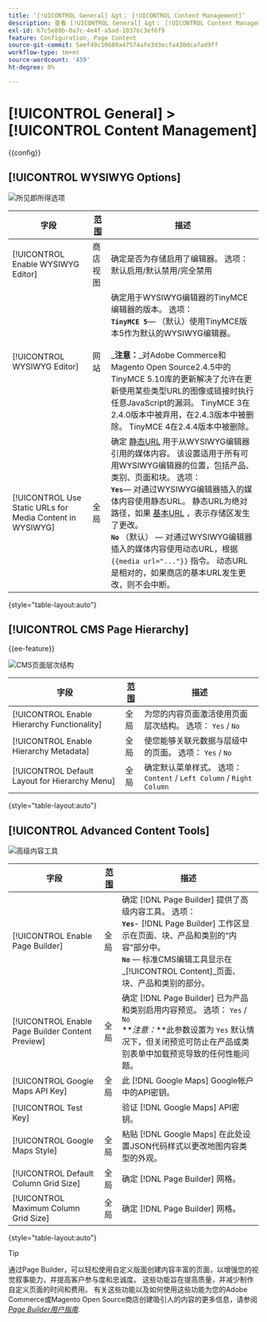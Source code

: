 ```yaml
---
title: ’[!UICONTROL General] &gt； [!UICONTROL Content Management]’
description: 查看 [!UICONTROL General] &gt； [!UICONTROL Content Management] 商务管理员页面。
exl-id: 67c5e89b-0a7c-4e4f-a5ad-10376c3ef6f9
feature: Configuration, Page Content
source-git-commit: 5eef49c10680a47574afe3d3ecfa430dca7ad9ff
workflow-type: tm+mt
source-wordcount: '459'
ht-degree: 0%

---
```


# [!UICONTROL General] > [!UICONTROL Content Management]

{{config}}

## [!UICONTROL WYSIWYG Options]

![所见即所得选项](./assets/content-management-wysiwyg-options.png)<!-- zoom -->

<!-- [WYSIWYG Options](https://docs.magento.com/user-guide/cms/editor.html) -->

| 字段 | [范围](../../getting-started/websites-stores-views.md#scope-settings) | 描述 |
|--- |--- |--- |
| [!UICONTROL Enable WYSIWYG Editor] | 商店视图 | 确定是否为存储启用了编辑器。 选项：默认启用/默认禁用/完全禁用 |
| [!UICONTROL WYSIWYG Editor] | 网站 | 确定用于WYSIWYG编辑器的TinyMCE编辑器的版本。 选项： <br/>**`TinyMCE 5`**— （默认）使用TinyMCE版本5作为默认的WYSIWYG编辑器。<br><br>_**&#x200B;注意：**_对Adobe Commerce和Magento Open Source2.4.5中的TinyMCE 5.10库的更新解决了允许在更新使用某些类型URL的图像或链接时执行任意JavaScript的漏洞。 TinyMCE 3在2.4.0版本中被弃用，在2.4.3版本中被删除。 TinyMCE 4在2.4.4版本中被删除。 |
| [!UICONTROL Use Static URLs for Media Content in WYSIWYG] | 全局 | 确定 [静态URL](../../content-design/catalog-urls-dynamic-media.md) 用于从WYSIWYG编辑器引用的媒体内容。 该设置适用于所有可用WYSIWYG编辑器的位置，包括产品、类别、页面和块。 选项： <br/>**`Yes`**— 对通过WYSIWYG编辑器插入的媒体内容使用静态URL。 静态URL为绝对路径，如果 [基本URL](../../stores-purchase/store-urls.md) ，表示存储区发生了更改。<br/>**`No`** （默认） — 对通过WYSIWYG编辑器插入的媒体内容使用动态URL，根据  `{{media url="..."}}` 指令。 动态URL是相对的，如果商店的基本URL发生更改，则不会中断。 |

{style="table-layout:auto"}

## [!UICONTROL CMS Page Hierarchy]

{{ee-feature}}

![CMS页面层次结构](./assets/content-management-cms-page-hierarchy.png)<!-- zoom -->

<!--[CMS Page Hierarchy](https://docs.magento.com/user-guide/cms/page-hierarchy.html) -->

| 字段 | [范围](../../getting-started/websites-stores-views.md#scope-settings) | 描述 |
|--- |--- |--- |
| [!UICONTROL Enable Hierarchy Functionality] | 全局 | 为您的内容页面激活使用页面层次结构。 选项： `Yes` / `No` |
| [!UICONTROL Enable Hierarchy Metadata] | 全局 | 使您能够关联元数据与层级中的页面。 选项： `Yes` / `No` |
| [!UICONTROL Default Layout for Hierarchy Menu] | 全局 | 确定默认菜单样式。 选项： `Content` / `Left Column` / `Right Column` |

{style="table-layout:auto"}

## [!UICONTROL Advanced Content Tools]

![高级内容工具](./assets/content-management-advanced-content-tools.png)<!-- zoom -->

<!-- [Advanced Content Tools](https://docs.magento.com/user-guide/cms/page-builder-workspace.html) -->

| 字段 | [范围](../../getting-started/websites-stores-views.md#scope-settings) | 描述 |
|--- |--- |--- |
| [!UICONTROL Enable Page Builder] | 全局 | 确定 [!DNL Page Builder] 提供了高级内容工具。 选项： <br/>**`Yes`**- [!DNL Page Builder] 工作区显示在页面、块、产品和类别的“内容”部分中。<br/>**`No`**  — 标准CMS编辑工具显示在 _[!UICONTROL Content]_页面、块、产品和类别的部分。 |
| [!UICONTROL Enable Page Builder Content Preview] | 全局 | 确定 [!DNL Page Builder] 已为产品和类别启用内容预览。 选项： `Yes` / `No` <br/>**_注意：_**此参数设置为 `Yes` 默认情况下，但关闭预览可防止在产品或类别表单中加载预览导致的任何性能问题。 |
| [!UICONTROL Google Maps API Key] | 全局 | 此 [!DNL Google Maps] Google帐户中的API密钥。 |
| [!UICONTROL Test Key] |  | 验证 [!DNL Google Maps] API密钥。 |
| [!UICONTROL Google Maps Style] | 全局 | 粘贴 [!DNL Google Maps] 在此处设置JSON代码样式以更改地图内容类型的外观。 |
| [!UICONTROL Default Column Grid Size] | 全局 | 确定 [!DNL Page Builder] 网格。 |
| [!UICONTROL Maximum Column Grid Size] | 全局 | 确定 [!DNL Page Builder] 网格。 |

{style="table-layout:auto"}

>[!TIP]
>
>通过Page Builder，可以轻松使用自定义版面创建内容丰富的页面，以增强您的视觉叙事能力，并提高客户参与度和忠诚度。 这些功能旨在提高质量，并减少制作自定义页面的时间和费用。 有关这些功能以及如何使用这些功能为您的Adobe Commerce或Magento Open Source商店创建吸引人的内容的更多信息，请参阅 [_Page Builder用户指南_](../../page-builder/guide-overview.md).
